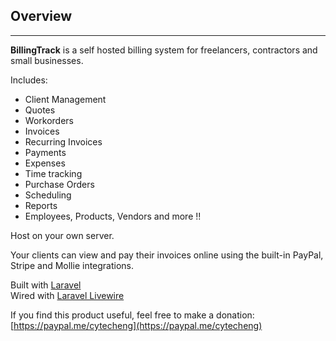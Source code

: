 ## Overview
---

**BillingTrack** is a self hosted billing system for freelancers, contractors and small businesses.

Includes:
- Client Management
- Quotes
- Workorders
- Invoices
- Recurring Invoices
- Payments
- Expenses
- Time tracking
- Purchase Orders
- Scheduling
- Reports
- Employees, Products, Vendors and more !!

Host on your own server.

Your clients can view and pay their invoices online using the built-in PayPal, Stripe and Mollie integrations.

Built with [Laravel](https://laravel.com)  
Wired with [Laravel Livewire](https://laravel-livewire.com/)  

If you find this product useful, feel free to make a donation: [https://paypal.me/cytecheng](https://paypal.me/cytecheng)
